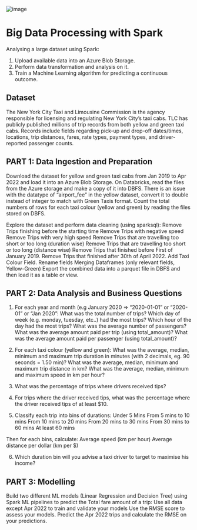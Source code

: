 ![image](https://github.com/gerardo5797/BigDataProcessingSpark/assets/88528474/60224e2d-ab9b-40cd-afa3-d7357d5d3050)


# Big Data Processing with Spark
Analysing a large dataset using Spark: 
1. Upload available data into an Azure Blob Storage.
2. Perform data transformation and analysis on it.
3. Train a Machine Learning algorithm for predicting a continuous outcome.

## Dataset

The New York City Taxi and Limousine Commission is the agency responsible for licensing and regulating New York City’s taxi cabs. TLC has publicly published millions of trip records from both yellow and green taxi cabs. Records include fields regarding pick-up and drop-off dates/times, locations, trip distances, fares, rate types, payment types, and driver-reported passenger counts.

## PART 1: Data Ingestion and Preparation
Download the dataset for yellow and green taxi cabs from Jan 2019 to Apr 2022 and load it into an Azure Blob Storage.
On Databricks, read the files from the Azure storage and make a copy of it into DBFS. 
There is an issue with the datatype of “airport_fee” in the yellow dataset, convert it to double instead of integer to match with Green Taxis format.
Count the total numbers of rows for each taxi colour (yellow and green) by reading the files stored on DBFS.

Explore the dataset and perform data cleaning (using sparksql):
Remove Trips finishing before the starting time
Remove Trips with negative speed
Remove Trips with very high speed 
Remove Trips that are travelling too short or too long (duration wise)
Remove Trips that are travelling too short or too long (distance wise)
Remove Trips that finished before First of January 2019.
Remove Trips that finished after 30th of April 2022.
Add Taxi Colour Field.
Rename fields
Merging Dataframes (only relevant fields, Yellow-Green)
Export the combined data into a parquet file in DBFS and then load it as a table or view.

## PART 2: Data Analysis and Business Questions

1. For each year and month (e.g January 2020 => “2020-01-01” or “2020-01” or “Jan 2020”:
What was the total number of trips?
Which day of week (e.g. monday, tuesday, etc..) had the most trips?
Which hour of the day had the most trips?
What was the average number of passengers?
What was the average amount paid per trip (using total_amount)?
What was the average amount paid per passenger (using total_amount)?

2. For each taxi colour (yellow and green):
What was the average, median, minimum and maximum trip duration in minutes (with 2 decimals, eg. 90 seconds = 1.50 min)?
What was the average, median, minimum and maximum trip distance in km?
What was the average, median, minimum and maximum speed in km per hour?

3. What was the percentage of trips where drivers received tips?
4. For trips where the driver received tips, what was the percentage where the driver received tips of at least $10.
5. Classify each trip into bins of durations:
Under 5 Mins
From 5 mins to 10 mins
From 10 mins to 20 mins
From 20 mins to 30 mins
From 30 mins to 60 mins
At least 60 mins

Then for each bins, calculate: 
Average speed (km per hour)
Average distance per dollar (km per $)

6. Which duration bin will you advise a taxi driver to target to maximise his income?

## PART 3: Modelling

Build two different ML models (Linear Regression and Decision Tree) using Spark ML pipelines to predict the Total fare amount of a trip:
Use all data except Apr 2022 to train and validate your models
Use the RMSE score to assess your models.
Predict the Apr 2022 trips and calculate the RMSE on your predictions.


